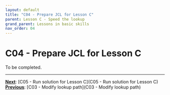 ```yaml
---
layout: default
title: "C04 - Prepare JCL for Lesson C"
parent: Lesson C - Speed the lookup
grand_parent: Lessons in basic skills
nav_order: 04
---
```


# C04 - Prepare JCL for Lesson C

To be completed.  




---
**<u>Next</u>**: [C05 - Run solution for Lesson C](C05 - Run solution for Lesson C)   
**<u>Previous</u>**: [C03 - Modify lookup path](C03 - Modify lookup path)  
